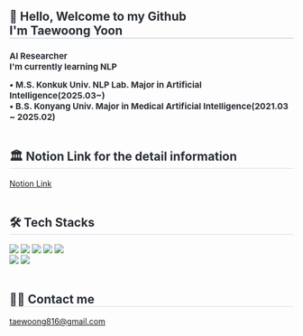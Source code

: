 <div style="text-align: left;"> 
    <h2 style="border-bottom: 1px solid #d8dee4; color: #282d33;"> 👋 Hello, Welcome to my Github 
        <div style="border-bottom: 1px solid #d8dee4; color: #282d33;"> I'm Taewoong Yoon </h2> 
    <h2 style="font-weight: 700; font-size: 15px; text-align: left; color: #282d33;"> AI Researcher </li> 
    <div style="font-weight: 700; font-size: 15px; text-align: left; color: #282d33;"> I'm currently learning NLP </li> </div> </h2> 
    <div style="font-weight: 700; font-size: 15px; text-align: left; color: #282d33;">• M.S. Konkuk Univ. NLP Lab. Major in Artificial Intelligence(2025.03~) </li> </div>
    <div style="font-weight: 700; font-size: 15px; text-align: left; color: #282d33;">• B.S. Konyang Univ. Major in Medical Artificial Intelligence(2021.03 ~ 2025.02) </li> </div>
</div>
<br> 
    <div style="text-align: left;">  
        <h2 style="border-bottom: 1px solid #d8dee4; color: #282d33;"> 🏛️ Notion Link for the detail information </h2> 
        <a href="https://decorous-crawdad-e1a.notion.site/TaeWoong-2695c4784dab40f7b21301e304dbba97?pvs=4"> Notion Link </a>
    </div> 
<br>
<div style="text-align: left;">
    <h2 style="border-bottom: 1px solid #d8dee4; color: #282d33;"> 🛠️ Tech Stacks </h2>
    <div style="margin: 0; text-align: left;"> 
        <img src="https://img.shields.io/badge/Python-3776AB?style=flat&logo=Python&logoColor=white">
        <img src="https://img.shields.io/badge/PyTorch-EE4C2C?style=flat&logo=PyTorch&logoColor=white">
        <img src="https://img.shields.io/badge/Tensorflow-FF6F00?style=flat&logo=Tensorflow&logoColor=white">
        <img src="https://img.shields.io/badge/Keras-D00000?style=flat&logo=Keras&logoColor=white">
        <img src="https://img.shields.io/badge/MySQL-4479A1?style=flat&logo=MySQL&logoColor=white">
        <br/>
        <img src="https://img.shields.io/badge/Github-181717?style=flat&logo=Github&logoColor=white">
        <img src="https://img.shields.io/badge/Notion-000000?style=flat&logo=Notion&logoColor=white">
    </div>
</div>
<br> 
    <div style="text-align: left;">  
        <h2 style="border-bottom: 1px solid #d8dee4; color: #282d33;"> 🧑‍💻 Contact me </h2> 
        <a href=mailto:taewoong816@gmail.com> taewoong816@gmail.com </a>
    </div> 
<br>
</div>
